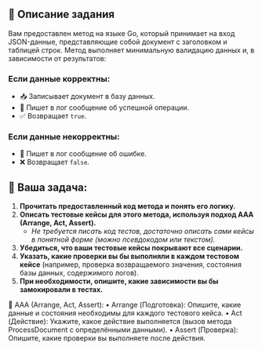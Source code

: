 ## 📄 Описание задания

Вам предоставлен метод на языке Go, который принимает на вход JSON-данные, представляющие собой документ с заголовком и таблицей строк. Метод выполняет минимальную валидацию данных и, в зависимости от результатов:

### Если данные корректны:
- 📥 Записывает документ в базу данных.
- 📝 Пишет в лог сообщение об успешной операции.
- ✅ Возвращает `true`.

### Если данные некорректны:
- 📝 Пишет в лог сообщение об ошибке.
- ❌ Возвращает `false`.

## 🎯 Ваша задача:
1. **Прочитать предоставленный код метода и понять его логику.**
2. **Описать тестовые кейсы для этого метода, используя подход AAA (Arrange, Act, Assert).**
   - _Не требуется писать код тестов, достаточно описать сами кейсы в понятной форме (можно псевдокодом или текстом)._
3. **Убедиться, что ваши тестовые кейсы покрывают все сценарии.**
4. **Указать, какие проверки вы бы выполняли в каждом тестовом кейсе** (например, проверка возвращаемого значения, состояния базы данных, содержимого логов).
5. **При необходимости, опишите, какие зависимости вы бы замокировали в тестах.**

🧪 AAA (Arrange, Act, Assert):
	•	Arrange (Подготовка):
Опишите, какие данные и состояния необходимы для каждого тестового кейса.
	•	Act (Действие):
Укажите, какое действие выполняется (вызов метода ProcessDocument с определёнными данными).
	•	Assert (Проверка):
Опишите, какие проверки вы выполняете после действия.
